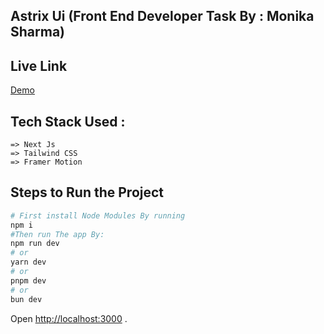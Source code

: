 


## Astrix Ui  (Front End Developer Task By : Monika Sharma)

## Live Link 

[Demo](https://monika-sharma-wasserstoff-front-end-task.vercel.app/)

## Tech Stack Used :
    => Next Js 
    => Tailwind CSS
    => Framer Motion


## Steps to Run the Project


```bash
# First install Node Modules By running
npm i
#Then run The app By:
npm run dev
# or
yarn dev
# or
pnpm dev
# or
bun dev
```

Open [http://localhost:3000](http://localhost:3000) .



    
